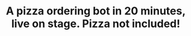 ---
title: A pizza ordering bot in 20 minutes, live on stage. Pizza not included! 
description: |
  In this session, I'll build a pizza ordering bot with Azure Bot Services in 30 minutes, live on stage. No pressure, challenge accepted! 
  
  We will see what makes a conversational bot a *great bot*, how to connect to channels for an improved conversation experience, meet existing bots and enable them to interpret and interact in a human way. And we will enhance the user experience with actions like greeting customers after they start chatting, or providing a personalised menu. Our aim is to get the bot deliver our favourite pizza by thinking that we are interacting with an actual human being. 
  
  Pizza not included, sorry!
speaker: Stefano Tempesta
bio: "Stefano is a Microsoft Regional Director and MVP on AI and Business Applications. A regular speaker at international conferences, including Microsoft Ignite and Tech Summit, Stefanoâ€™s interests extends to blockchain and AI technologies."
image: https://rd.microsoft.com/en-us/media/profiles/stefano-tempesta.jpg
twitter: stefanotempesta
---